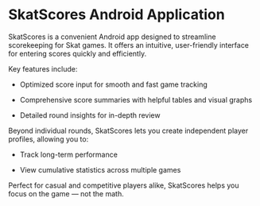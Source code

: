 # SkatScores Android Application

SkatScores is a convenient Android app designed to streamline scorekeeping for Skat games. It offers an intuitive, user-friendly interface for entering scores quickly and efficiently.

Key features include:

- Optimized score input for smooth and fast game tracking

- Comprehensive score summaries with helpful tables and visual graphs

- Detailed round insights for in-depth review

Beyond individual rounds, SkatScores lets you create independent player profiles, allowing you to:

- Track long-term performance

- View cumulative statistics across multiple games

Perfect for casual and competitive players alike, SkatScores helps you focus on the game — not the math.
